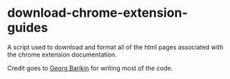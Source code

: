 # download-chrome-extension-guides
A script used to download and format all of the html pages associated with the chrome extension documentation.

Credit goes to [Georg Barikin](https://github.com/gebrkn) for writing most of the code.
